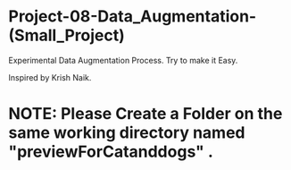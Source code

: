 # Project-08-Data_Augmentation-(Small_Project)

Experimental Data Augmentation Process. Try to make it Easy.

Inspired by Krish Naik.

# NOTE: Please Create a Folder on the same working directory named "previewForCatanddogs" .
